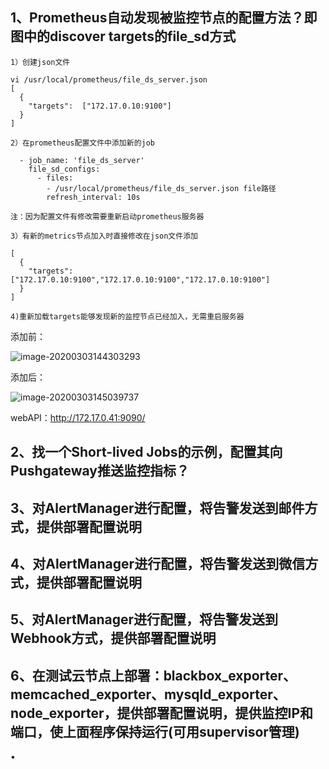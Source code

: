 ## 1、**Prometheus**自动发现被监控节点的配置方法？即图中的discover targets的file_sd方式

```
1）创建json文件

vi /usr/local/prometheus/file_ds_server.json
[
  {
    "targets":  ["172.17.0.10:9100"]
  }
]

2）在prometheus配置文件中添加新的job
  
  - job_name: 'file_ds_server'
    file_sd_configs:
      - files:
        - /usr/local/prometheus/file_ds_server.json file路径
        refresh_interval: 10s 
        
注：因为配置文件有修改需要重新启动prometheus服务器

3）有新的metrics节点加入时直接修改在json文件添加

[
  {
    "targets":  ["172.17.0.10:9100","172.17.0.10:9100","172.17.0.10:9100"]
  }
]

4)重新加载targets能够发现新的监控节点已经加入，无需重启服务器

```

添加前：

![image-20200303144303293](C:\Users\chenh\AppData\Roaming\Typora\typora-user-images\image-20200303144303293.png)

添加后：

![image-20200303145039737](C:\Users\chenh\AppData\Roaming\Typora\typora-user-images\image-20200303145039737.png)

webAPI：http://172.17.0.41:9090/



## 2、找一个Short-lived Jobs的示例，配置其向**Pushgateway**推送监控指标？

## 3、对**AlertManager**进行配置，将告警发送到邮件方式，提供部署配置说明

## 4、对**AlertManager**进行配置，将告警发送到微信方式，提供部署配置说明

## 5、对**AlertManager**进行配置，将告警发送到Webhook方式，提供部署配置说明

## 6、在测试云节点上部署：blackbox_exporter、memcached_exporter、mysqld_exporter、node_exporter，提供部署配置说明，提供监控IP和端口，使上面程序保持运行(可用supervisor管理)

•